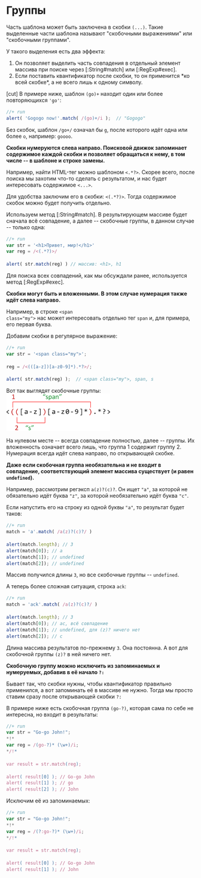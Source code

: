 # Группы

Часть шаблона может быть заключена в скобки <code class="pattern">(...)</code>. Такие выделенные части шаблона называют "скобочными выражениями" или "скобочными группами".

У такого выделения есть два эффекта:
<ol>
<li>Он позволяет выделить часть совпадения в отдельный элемент массива при поиске через [:String#match] или [:RegExp#exec].</li>
<li>Если поставить квантификатор после скобки, то он применится *ко всей скобке*, а не всего лишь к одному символу.</li>
</ol>

[cut]
В примере ниже, шаблон <code class="pattern">(go)+</code> находит один или более повторяющихся <code class="pattern">'go'</code>:

```js
//+ run
alert( 'Gogogo now!'.match( /(go)+/i );  // "Gogogo"
```

Без скобок, шаблон <code class="pattern">/go+/</code> означал бы <code class="subject">g</code>, после которого идёт одна или более <code class="subject">o</code>, например: <code class="match">goooo</code>.


**Скобки нумеруются слева направо. Поисковой движок запоминает содержимое каждой скобки и позволяет обращаться к нему, в том числе -- в шаблоне и строке замены.**

Например, найти HTML-тег можно шаблоном <code class="pattern">&lt;.*?&gt;</code>. Скорее всего, после поиска мы захотим что-то сделать с результатом, и нас будет интересовать содержимое `<...>`.

Для удобства заключим его в скобки: <code class="pattern">&lt;(.*?)&gt;</code>. Тогда содержимое скобок можно будет получить отдельно.

Используем метод [:String#match]. В результирующем массиве будет сначала всё совпадение, а далее -- скобочные группы, в данном случае -- только одна:

```js
//+ run
var str = '<h1>Привет, мир!</h1>'
var reg = /<(.*?)>/ 

alert( str.match(reg) ) // массив: <h1>, h1
```

Для поиска всех совпадений, как мы обсуждали ранее, используется метод [:RegExp#exec].

**Скобки могут быть и вложенными. В этом случае нумерация также идёт слева направо.**

Например, в строке <code class="subject">&lt;span class="my"&gt;</code> нас может интересовать отдельно тег `span` и, для примера, его первая буква.

Добавим скобки в регулярное выражение:

```js
//+ run
var str = '<span class="my">';

reg = /<(([a-z])[a-z0-9]*).*?>/;

alert( str.match(reg) );  // <span class="my">, span, s
```

Вот так выглядят скобочные группы:
<img src="groups.png">

На нулевом месте -- всегда совпадение полностью, далее -- группы. Их вложенность означает всего лишь, что группа 1 содержит группу 2. Нумерация всегда идёт слева направо, по открывающей скобке.

**Даже если скобочная группа необязательна и не входит в совпадение, соответствующий элемент массива существует (и равен `undefined`).**

Например, рассмотрим регэксп <code class="pattern">a(z)?(c)?</code>. Он ищет `"a"`, за которой не обязательно идёт буква `"z"`, за которой необязательно идёт буква `"c"`.

Если напустить его на строку из одной буквы `"a"`, то результат будет таков:

```js
//+ run
match = 'a'.match( /a(z)?(c)?/ )  

alert(match.length); // 3
alert(match[0]); // a
alert(match[1]); // undefined
alert(match[2]); // undefined
```

Массив получился длины `3`, но все скобочные группы -- `undefined`.

А теперь более сложная ситуация, строка <code class="subject">ack</code>:

```js
//+ run
match = 'ack'.match( /a(z)?(c)?/ )  

alert(match.length); // 3
alert(match[0]); // ac, всё совпадение
alert(match[1]); // undefined, для (z)? ничего нет
alert(match[2]); // c
```

Длина массива результатов по-прежнему `3`. Она постоянна. А вот для скобочной группы <code class="pattern">(z)?</code> в ней ничего нет.

**Скобочную группу можно исключить из запоминаемых и нумеруемых, добавив в её начало <code class="pattern">?:</code>**

Бывает так, что скобки нужны, чтобы квантификатор правильно применился, а вот запоминать её в массиве не нужно. Тогда мы просто ставим сразу после открывающей скобки `?:`

В примере ниже есть скобочная группа <code class="pattern">(go-?)</code>, которая сама по себе не интересна, но входит в результаты:

```js
//+ run
var str = "Go-go John!";
*!*
var reg = /(go-?)* (\w+)/i;
*/!*

var result = str.match(reg);

alert( result[0] ); // Go-go John
alert( result[1] ); // go
alert( result[2] ); // John
```

Исключим её из запоминаемых:

```js
//+ run
var str = "Go-go John!";
*!*
var reg = /(?:go-?)* (\w+)/i;
*/!*

var result = str.match(reg);

alert( result[0] ); // Go-go John
alert( result[1] ); // John
```

